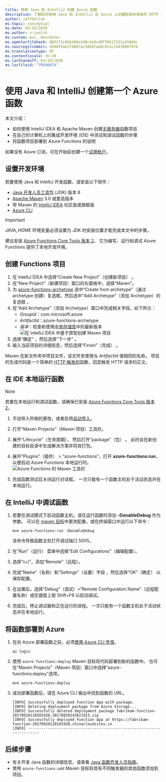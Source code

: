 ```yaml
---
title: 使用 Java 和 IntelliJ 创建 Azure 函数
description: 了解如何使用 Java 和 IntelliJ 在 Azure 上创建和发布简单的 HTTP 触发式无服务器应用。
author: jeffhollan
ms.topic: conceptual
ms.date: 03/19/2020
ms.author: v-junlch
ms.custom: mvc, devcenter
ms.openlocfilehash: 883173c8b818de149c4e9cd9f76617231a31664c
ms.sourcegitcommit: e500354e2fd8b7ac3dddfae0c825cc543080f476
ms.translationtype: HT
ms.contentlocale: zh-CN
ms.lasthandoff: 03/19/2020
ms.locfileid: "79546874"
---
```

# <a name="create-your-first-azure-function-with-java-and-intellij"></a>使用 Java 和 IntelliJ 创建第一个 Azure 函数

本文介绍：
- 如何使用 IntelliJ IDEA 和 Apache Maven 创建[无服务器](https://azure.microsoft.com/overview/serverless-computing/)函数项目
- 在自己的计算机上的集成开发环境 (IDE) 中测试和调试函数的步骤
- 将函数项目部署到 Azure Functions 的说明

<!-- TODO ![Access a Hello World function from the command line with cURL](./media/functions-create-java-maven/hello-azure.png) -->

如果没有 Azure 订阅，可在开始前创建一个[试用帐户](https://www.azure.cn/pricing/1rmb-trial)。

## <a name="set-up-your-development-environment"></a>设置开发环境

若要使用 Java 和 IntelliJ 开发函数，请安装以下软件：

- [Java 开发人员工具包](https://www.azul.com/downloads/zulu/) (JDK) 版本 8
- [Apache Maven](https://maven.apache.org) 3.0 或更高版本
- 带 Maven 的 [IntelliJ IDEA](https://www.jetbrains.com/idea/download) 社区版或旗舰版
- [Azure CLI](/cli)

> [!IMPORTANT]
> JAVA_HOME 环境变量必须设置为 JDK 的安装位置才能完成本文中的步骤。

 建议安装 [Azure Functions Core Tools 版本 2](functions-run-local.md#v2)。 它为编写、运行和调试 Azure Functions 提供了本地开发环境。

## <a name="create-a-functions-project"></a>创建 Functions 项目

1. 在 IntelliJ IDEA 中选择“Create New Project”（创建新项目）  。  
1. 在“New Project”（新建项目）窗口的左窗格中，选择“Maven”。  
1. 为 [azure-functions-archetype](https://mvnrepository.com/artifact/com.microsoft.azure/azure-functions-archetype) 选中“Create from archetype”（通过 archetype 创建）复选框，然后选中“Add Archetype”（添加 Archetype）的复选框   。
1. 在“Add Archetype”（添加 Archetype）窗口中完成相关字段，如下所示： 
    - _GroupId_：com.microsoft.azure
    - _ArtifactId_：azure-functions-archetype
    - _版本_：检查和使用[中央存储库](https://mvnrepository.com/artifact/com.microsoft.azure/azure-functions-archetype)中的最新版本
    ![在 IntelliJ IDEA 中基于原型创建 Maven 项目](./media/functions-create-first-java-intellij/functions-create-intellij.png)  
1. 选择“确定”  ，然后选择“下一步”  。
1. 输入当前项目的详细信息，然后选择“Finish”（完成）  。

Maven 在新文件夹中项目文件，该文件夹使用与 _ArtifactId_ 值相同的名称。 项目的生成代码是一个简单的 [HTTP 触发的](/azure-functions/functions-bindings-http-webhook)函数，回显触发 HTTP 请求的正文。

## <a name="run-functions-locally-in-the-ide"></a>在 IDE 本地运行函数

> [!NOTE]
> 若要在本地运行和调试函数，请确保已安装 [Azure Functions Core Tools 版本 2](functions-run-local.md#v2)。

1. 手动导入所做的更改，或者启用[自动导入](https://www.jetbrains.com/help/idea/creating-and-optimizing-imports.html)。
1. 打开“Maven Projects”（Maven 项目）工具栏。 
1. 展开“Lifecycle”（生命周期），  然后打开“package”（包）  。 此时会在新创建的目标目录中生成解决方案并将其打包。
1. 展开“Plugins”（插件）   >   “azure-functions”，打开 **azure-functions:run**，以便启动 Azure Functions 本地运行时。  
  ![Azure Functions 的 Maven 工具栏](./media/functions-create-first-java-intellij/functions-intellij-java-maven-toolbar.png)  

1. 完成函数测试后关闭运行对话框。 一次只能有一个函数主机处于活动状态并在本地运行。

## <a name="debug-the-function-in-intellij"></a>在 IntelliJ 中调试函数

1. 若要在调试模式下启动函数主机，请在运行函数时添加 **-DenableDebug** 作为参数。 可以在 [maven 目标](https://www.jetbrains.com/help/idea/maven-support.html#run_goal)中更改配置，或在终端窗口中运行以下命令：  

   ```
   mvn azure-functions:run -DenableDebug
   ```

   该命令导致函数主机打开调试端口 5005。

1. 在“Run”（运行）  菜单中选择“Edit Configurations”（编辑配置）。 
1. 选择“(+)”，添加“Remote”（远程）。  
1. 完成“Name”（名称）和“Settings”（设置）字段   ，然后选择“OK”（确定）  以保存配置。
1. 在设置后，选择“Debug”（调试）>“Remote Configuration Name”（远程配置名称）或在键盘上按 Shift+F9 以启动调试。 

1. 完成后，停止调试器和正在运行的进程。 一次只能有一个函数主机处于活动状态并在本地运行。

## <a name="deploy-the-function-to-azure"></a>将函数部署到 Azure

1. 在向 Azure 部署函数之前，必须[使用 Azure CLI 登录](/cli/authenticate-azure-cli?view=azure-cli-latest)。

   ``` azurecli
   az login
   ```

1. 使用 `azure-functions:deploy` Maven 目标将代码部署到新的函数中。 也可在“Maven Projects”（Maven 项目）窗口中选择“azure-functions:deploy”选项。 

   ```
   mvn azure-functions:deploy
   ```

1. 成功部署函数后，请在 Azure CLI 输出中找到函数的 URL。

   ``` output
   [INFO] Successfully deployed Function App with package.
   [INFO] Deleting deployment package from Azure Storage...
   [INFO] Successfully deleted deployment package fabrikam-function-20170920120101928.20170920143621915.zip
   [INFO] Successfully deployed Function App at https://fabrikam-function-20170920120101928.chinacloudsites.cn
   [INFO] ------------------------------------------------------------------------
   ```

## <a name="next-steps"></a>后续步骤

- 有关开发 Java 函数的详细信息，请查看 [Java 函数开发人员指南](functions-reference-java.md)。
- 使用 `azure-functions:add` Maven 目标将具有不同触发器的其他函数添加到项目。

<!-- Update_Description: wording update -->